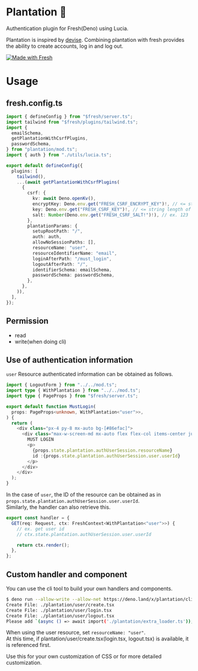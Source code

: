 ﻿# Plantation 🍋

Authentication plugin for Fresh(Deno) using Lucia.

Plantation is inspired by [devise](https://github.com/heartcombo/devise).
Combining plantation with fresh provides the ability to create accounts, log in
and log out.

[![Made with Fresh](https://fresh.deno.dev/fresh-badge-dark.svg)](https://fresh.deno.dev)

# Usage

## fresh.config.ts

```ts
import { defineConfig } from "$fresh/server.ts";
import tailwind from "$fresh/plugins/tailwind.ts";
import {
  emailSchema,
  getPlantationWithCsrfPlugins,
  passwordSchema,
} from "plantation/mod.ts";
import { auth } from "./utils/lucia.ts";

export default defineConfig({
  plugins: [
    tailwind(),
    ...(await getPlantationWithCsrfPlugins(
      {
        csrf: {
          kv: await Deno.openKv(),
          encryptKey: Deno.env.get("FRESH_CSRF_ENCRYPT_KEY")!, // <= string length of 32, ex. 12345678901234567890123456789012
          key: Deno.env.get("FRESH_CSRF_KEY")!, // <= string length of 32, ex. 01234567012345670123456701234567
          salt: Number(Deno.env.get("FRESH_CSRF_SALT!")!), // ex. 123
        },
        plantationParams: {
          setupRootPath: "/",
          auth: auth,
          allowNoSessionPaths: [],
          resourceName: "user",
          resourceIdentifierName: "email",
          loginAfterPath: "/must_login",
          logoutAfterPath: "/",
          identifierSchema: emailSchema,
          passwordSchema: passwordSchema,
        },
      },
    )),
  ],
});
```

## Permission

- read
- write(when doing cli)

## Use of authentication information

`user` Resource authenticated information can be obtained as follows.

```ts
import { LogoutForm } from "../../mod.ts";
import type { WithPlantation } from "../../mod.ts";
import type { PageProps } from "$fresh/server.ts";

export default function MustLogin(
  props: PageProps<unknown, WithPlantation<"user">>,
) {
  return (
    <div class="px-4 py-8 mx-auto bg-[#86efac]">
      <div class="max-w-screen-md mx-auto flex flex-col items-center justify-center">
        MUST LOGIN
        <p>
          {props.state.plantation.authUserSession.resourceName}
          id :{props.state.plantation.authUserSession.user.userId}
        </p>
      </div>
    </div>
  );
}
```

In the case of `user`, the ID of the resource can be obtained as in
`props.state.plantation.authUserSession.user.userId`.\
Similarly, the handler can also retrieve this.

```ts
export const handler = {
  GET(req: Request, ctx: FreshContext<WithPlantation<"user">>) {
    // ex. get user id
    // ctx.state.plantation.authUserSession.user.userId

    return ctx.render();
  },
};
```

## Custom handler and component

You can use the cli tool to build your own handlers and components.

```sh
$ deno run --allow-write --allow-net https://deno.land/x/plantation/cli.ts user
Create File: ./plantation/user/create.tsx
Create File: ./plantation/user/login.tsx
Create File: ./plantation/user/logout.tsx
Please add `(async () => await import('./plantation/extra_loader.ts'));` to your main.ts
```

When using the user resource, set `resourceName: "user"`.\
At this time, if plantation/user/create.tsx(login.tsx, logout.tsx) is available,
it is referenced first.

Use this for your own customization of CSS or for more detailed customization.
